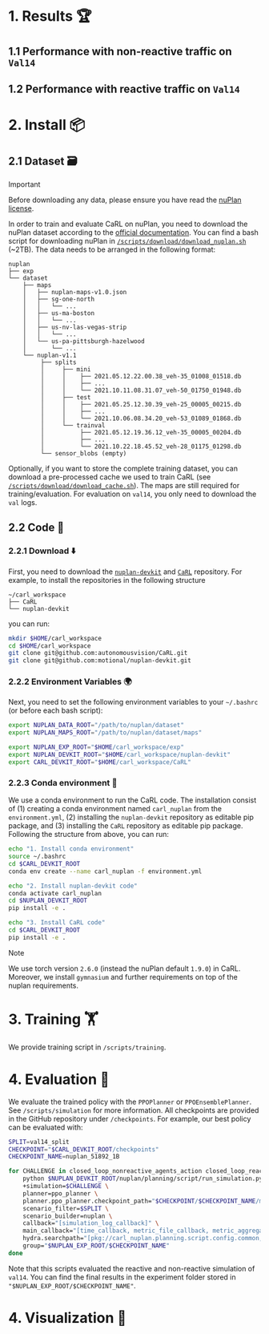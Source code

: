
# 1. Results 🏆

## 1.1 Performance with non-reactive traffic on `Val14` 

## 1.2 Performance with reactive traffic on `Val14` 


# 2. Install 📦

## 2.1 Dataset 🗃️
> [!IMPORTANT]  
> Before downloading any data, please ensure you have read the [nuPlan license](https://motional-nuplan.s3-ap-northeast-1.amazonaws.com/LICENSE).

In order to train and evaluate CaRL on nuPlan, you need to download the nuPlan dataset according to the [official documentation](https://nuplan-devkit.readthedocs.io/en/latest/dataset_setup.html). You can find a bash script for downloading nuPlan in [`/scripts/download/download_nuplan.sh`](https://github.com/autonomousvision/CaRL/nuPlan/scripts/download/download_nuplan.sh) (~2TB). The data needs to be arranged in the following format:
```
nuplan
├── exp
└── dataset
    ├── maps
    │   ├── nuplan-maps-v1.0.json
    │   ├── sg-one-north
    │   │   └── ...
    │   ├── us-ma-boston
    │   │   └── ...
    │   ├── us-nv-las-vegas-strip
    │   │   └── ...
    │   └── us-pa-pittsburgh-hazelwood
    │       └── ...
    └── nuplan-v1.1
         ├── splits 
         │     ├── mini 
         │     │    ├── 2021.05.12.22.00.38_veh-35_01008_01518.db
         │     │    ├── ...
         │     │    └── 2021.10.11.08.31.07_veh-50_01750_01948.db
         │     ├── test 
         │     │    ├── 2021.05.25.12.30.39_veh-25_00005_00215.db
         │     │    ├── ...
         │     │    └── 2021.10.06.08.34.20_veh-53_01089_01868.db
         │     └── trainval
         │          ├── 2021.05.12.19.36.12_veh-35_00005_00204.db
         │          ├── ...
         │          └── 2021.10.22.18.45.52_veh-28_01175_01298.db
         └── sensor_blobs (empty)
```

Optionally, if you want to store the complete training dataset, you can download a pre-processed cache we used to train CaRL (see [`/scripts/download/download_cache.sh`](https://github.com/autonomousvision/CaRL/nuPlan/scripts/download/download_nuplan.sh)). The maps are still required for training/evaluation. For evaluation on `val14`, you only need to download the `val` logs. 

## 2.2 Code 📄

### 2.2.1 Download ⬇️
First, you need to download the [`nuplan-devkit`](https://github.com/motional/nuplan-devkit) and [`CaRL`](https://github.com/autonomousvision/CaRL) repository. For example, to install the repositories in the following structure 
```
~/carl_workspace
├── CaRL
└── nuplan-devkit
```
you can run:
```bash 
mkdir $HOME/carl_workspace
cd $HOME/carl_workspace
git clone git@github.com:autonomousvision/CaRL.git
git clone git@github.com:motional/nuplan-devkit.git
```

### 2.2.2 Environment Variables 🌍
Next, you need to set the following environment variables to your `~/.bashrc` (or before each bash script):
```bash
export NUPLAN_DATA_ROOT="/path/to/nuplan/dataset"
export NUPLAN_MAPS_ROOT="/path/to/nuplan/dataset/maps"

export NUPLAN_EXP_ROOT="$HOME/carl_workspace/exp"
export NUPLAN_DEVKIT_ROOT="$HOME/carl_workspace/nuplan-devkit"
export CARL_DEVKIT_ROOT="$HOME/carl_workspace/CaRL"
```

### 2.2.3 Conda environment 🐍
We use a conda environment to run the CaRL code. The installation consist of (1) creating a conda environment named `carl_nuplan` from the `environment.yml`, (2) installing the `nuplan-devkit` repository as editable pip package, and (3) installing the `CaRL` repository as editable pip package. Following the structure from above, you can run:
```bash
echo "1. Install conda environment"
source ~/.bashrc 
cd $CARL_DEVKIT_ROOT
conda env create --name carl_nuplan -f environment.yml

echo "2. Install nuplan-devkit code"
conda activate carl_nuplan
cd $NUPLAN_DEVKIT_ROOT
pip install -e .

echo "3. Install CaRL code"
cd $CARL_DEVKIT_ROOT
pip install -e .
```
> [!NOTE]  
> We use torch version `2.6.0` (instead the nuPlan default `1.9.0`) in CaRL. Moreover, we install `gymnasium` and further requirements on top of the nuplan requirements.

# 3. Training 🏋️

We provide training script in `/scripts/training`.


# 4. Evaluation 🚗
We evaluate the trained policy with the `PPOPlanner` or `PPOEnsemblePlanner`. See `/scripts/simulation` for more information. All checkpoints are provided in the GitHub repository under `/checkpoints`. For example, our best policy can be evaluated with:
```bash
SPLIT=val14_split
CHECKPOINT="$CARL_DEVKIT_ROOT/checkpoints"
CHECKPOINT_NAME=nuplan_51892_1B

for CHALLENGE in closed_loop_nonreactive_agents_action closed_loop_reactive_agents_action; do
    python $NUPLAN_DEVKIT_ROOT/nuplan/planning/script/run_simulation.py \
    +simulation=$CHALLENGE \
    planner=ppo_planner \
    planner.ppo_planner.checkpoint_path="$CHECKPOINT/$CHECKPOINT_NAME/model_best.pth" \
    scenario_filter=$SPLIT \
    scenario_builder=nuplan \
    callback="[simulation_log_callback]" \
    main_callback="[time_callback, metric_file_callback, metric_aggregator_callback, metric_summary_callback, csv_main_callback]" \
    hydra.searchpath="[pkg://carl_nuplan.planning.script.config.common, pkg://carl_nuplan.planning.script.config.simulation, pkg://carl_nuplan.planning.script.experiments, pkg://nuplan.planning.script.config.common, pkg://nuplan.planning.script.experiments]" \
    group="$NUPLAN_EXP_ROOT/$CHECKPOINT_NAME"
done
```
Note that this scripts evaluated the reactive and non-reactive simulation of `val14`. You can find the final results in the experiment folder stored in `"$NUPLAN_EXP_ROOT/$CHECKPOINT_NAME"`.

# 4. Visualization 🎨
